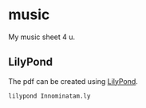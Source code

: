 # music

My music sheet 4 u. 

## LilyPond

The pdf can be created using [LilyPond](https://lilypond.org/). 

`lilypond Innominatam.ly`